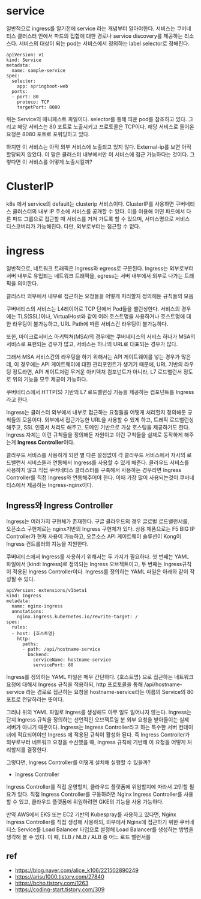 
# service 

일반적으로 ingress를 알기전에 service 라는 개념부터 알아야한다.
서비스는 쿠버네티스 클러스터 안에서 파드의 집합에 대한 경로나 service discovery를 제공하는 리소스다. 서비스의 대상이 되는 pod는 서비스에서 정의하는 label selector로 정해진다.

```
apiVersion: v1
kind: Service
metadata:
  name: sample-service
spec:
  selector:
    app: springboot-web
  ports:
  - port: 80
    protoco: TCP
    targetPort: 8080
```

위는 Service의 매니페스트 파일이다. selector를 통해 띄운 pod를 참조하고 있다. 그리고 해당 서비스는 80 포트로 노출시키고 프로토콜은 TCP이다.  해당 서비스로 들어온 요청은 8080 포트로 포워딩하고 있다.

하지만 이 서비스는 아직 외부 서비스에 노출되고 있지 않다.
External-ip를 보면 아직 할당되지 않았다. 이 말은 클러스터 내부에서만 이 서비스에 접근 가능하다는 것이다. 그렇다면 이 서비스를 어떻게 노출시킬까?

# ClusterIP

k8s 에서 service의 default는 clusterip 서비스이다.
ClusterIP를 사용하면 쿠버네티스 클러스터의 내부 IP 주소에 서비스를 공개할 수 있다. 이를 이용해 어떤 파드에서 다른 파드 그룹으로 접근할 때 서비스를 거쳐 가도록 할 수 있으며, 서미스명으로 서비스 디스코버리가 가능해진다. 다만, 외부로부터는 접근할 수 없다.



# ingress

일반적으로, 네트워크 트래픽은 Ingress와 egress로 구분된다.
Ingress는 외부로부터 서버 내부로 유입되는 네트워크 트래픽을, egress는 서버 내부에서 외부로 나가는 트래픽을 의미한다.

클러스터 외부에서 내부로 접근하는 요청들을 어떻게 처리할지 정의해둔 규칙들의 모음

쿠버네티스의 서비스는 L4레이어로 TCP 단에서 Pod들을 밸런싱한다.
서비스의 경우에는 TLS(SSL)이나, VirtualHost와 같이 여러 호스트명을 사용하거나 호스트명에 대한 라우팅이 불가능하고, URL Path에 따른 서비스간 라우팅이 불가능하다.

또한, 마이크로서비스 아키텍쳐(MSA)의 경우에는 쿠버네티스의 서비스 하나가 MSA의 서비스로 표현되는 경우가 많고, 서비스는 하나의 URL로 대표되는 경우가 많다.

그래서 MSA 서비스간의 라우팅을 하기 위해서는 API 게이트웨이를 넣는 경우가 많은데, 이 경우에는 API 게이트웨이에 대한 관리포인트가 생기기 때문에, URL 기반의 라우팅 정도라면, API 게이트처럼 무거운 아키텍처 컴포넌트가 아니라, L7 로드밸런서 정도로 위의 기능을 모두 제공이 가능하다.

쿠버네티스에서 HTTP(S) 기반의 L7 로드밸런싱 기능을 제공하는 컴포넌트를 Ingress라고 한다.

Ingress는 클러스터 외부에서 내부로 접근하는 요청들을 어떻게 처리할지 정의해둔 규칙들의 모음이다. 외부에서 접근가능한 URL을 사용할 수 있게 하고, 트래픽 로드밸런싱 해주고, SSL 인증서 처리도 해주고, 도메인 기반으로 가상 호스팅을 제공하기도 한다. Ingress 자체는 이런 규칙들을 정의해둔 자원이고 이런 규칙들을 실제로 동작하게 해주는게 **Ingress Controller**이다.

클라우드 서비스를 사용하게 되면 별 다른 설정없이 각 클라우드 서비스에서 자사의 로드밸런서 서비스들과 연동해서 Ingress를 사용할 수 있게 해준다. 클라우드 서비스를 사용하지 않고 직접 쿠버네티스 클러스터를 구축해서 사용하는 경우라면 Ingress Controller를 직접 Ingress와 연동해주어야 한다.
이때 가장 많이 사용되는것이 쿠버네티스에서 제공하는 Ingress-nginx이다.

## Ingress와 Ingress Controller

Ingress는 여러가지 구현체가 존재한다.
구글 클라우드의 경우 글로벌 로드밸런서를, 오픈소스 구현체로는 nginx기반의 Ingress 구현체가 있다. 상용 제품으로는 F5 BIG IP Controller가 현재 사용이 가능하고, 오픈소스 API 게이트웨이 솔루션이 Kong이 Ingress 컨트롤러의 지능을 지원한다.

쿠버네티스에서 Ingress를 사용하기 위해서는 두 가지가 필요하다. 첫 번째는 YAML 파일에서 [kind: Ingress]로 정의되는 Ingress 오브젝트이고, 두 번째는 Ingress규칙이 적용된 Ingress Controller이다. Ingress를 정의하는 YAML 파일은 아래와 같이 작성될 수 있다.

```
apiVersion: extensions/v1beta1
kind: Ingress
metadata:
  name: nginx-ingress
  annotations:
    nginx.ingress.kubernetes.io/rewrite-target: /
spec:
  rules:
  - host: {호스트명}
    http:
      paths:
      - path: /api/hostname-service
        backend:
          serviceName: hostname-service
          servicePort: 80
```

Ingress를 정의하는 YAML 파일은 매우 간단하다. {호스트명} 으로 접근하는 네트워크 요청에 대해서 Ingress 규칙을 적용하되, http 프로토콜을 통해 /api/hostname-service 라는 경로로 접근하는 요청을 hostname-service라는 이름의 Service의 80 포트로 전달하라는 뜻이다. 

그러나 위의 YAML 파일로 Ingres를 생성해도 아무 일도 일어나지 않는다. Ingress는 단지 Ingress 규칙을 정의하는 선언적인 오브젝트일 분 외부 요청을 받아들이는 실제 서버가 아니기 때문이다. Ingress는 Ingress Controller라고 하는 특수한 서버 컨테이너에 적요되어야만 Ingress 에 적용된 규칙이 활성화 된다. 즉 Ingress Controller가 외부로부터 네트워크 요청을 수신했을 때, Ingress 규칙에 기반해 이 요청을 어떻게 처리할지를 결정한다.

그렇다면, Ingress Controller를 어떻게 설치해 실행할 수 있을까?

- Ingress Controller

Ingress Controller를 직접 운영할지, 클라우드 플랫폼에 위임할지에 따라서 고민할 필요가 있다. 직접 Ingress Controller를 구동하려면 Nginx Ingress Controller를 사용할 수 있고, 클라우드 플랫폼에 위임하려면 GKE의 기능을 사용 가능하다.

만약 AWS에서 EKS 또는 EC2 기반의 Kubespray를 사용하고 있다면, Nginx Ingress Controller를 직접 생성해 사용하되, 외부에서 Nginx에 접근하기 위한 쿠버네티스 Service를 Load Balancer 타입으로 설정해 Load Balancer를 생성하는 방법을 생각해 볼 수 있다. 이 때, ELB / NLB / ALB 중 어느 로드 밸런서를 




## ref
- https://blog.naver.com/alice_k106/221502890249
- https://arisu1000.tistory.com/27840
- https://bcho.tistory.com/1263
- https://coding-start.tistory.com/309